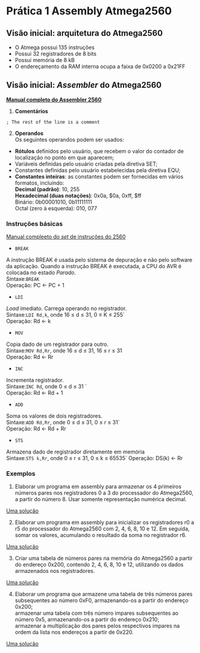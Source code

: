 # Prática 1 Assembly Atmega2560 

## Visão inicial: arquitetura do Atmega2560

- O Atmega possui 135 instruções
- Possui 32 registradores de 8 bits
- Possui memória de 8 kB
- O endereçamento da RAM interna ocupa a faixa de 0x0200 a 0x21FF

## Visão inicial: *Assembler* do Atmega2560

**[Manual completo do Assembler 2560](https://ww1.microchip.com/downloads/en/DeviceDoc/40001917A.pdf)**

1. **Comentários**  

```
; The rest of the line is a comment
```

2. **Operandos**  
Os seguintes operandos podem ser usados:

- **Rótulos** definidos pelo usuário, que recebem o valor do contador de localização no ponto em que aparecem;  
- Variáveis definidas pelo usuário criadas pela diretiva SET;  
- Constantes definidas pelo usuário estabelecidas pela diretiva EQU;  
- **Constantes inteiras**: as constantes podem ser fornecidas em vários formatos, incluindo:  
**Decimal (padrão)**: 10, 255  
**Hexadecimal (duas notações)**: 0x0a, $0a, 0xff, $ff  
Binário: 0b00001010, 0b11111111  
Octal (zero à esquerda): 010, 077  


### Instruções básicas

[Manual compleeto do *set* de instruções do 2560](https://ww1.microchip.com/downloads/en/DeviceDoc/AVR-Instruction-Set-Manual-DS40002198A.pdf)

- `BREAK`

A instrução BREAK é usada pelo sistema de depuração e não pelo software da aplicação. Quando a instrução BREAK é executada, a CPU do AVR é colocada no estado *Parado*.   
Sintaxe:`BREAK`  
Operação: PC <- PC + 1


- `LDI` 

*Load* imediato. Carrega operando no registrador.    
Sintaxe:`LDI Rd,k`, onde 16 ≤ d ≤ 31, 0 ≤ K ≤ 255`    
Operação: Rd <- k

- `MOV` 

Copia dado de um registrador para outro.    
Sintaxe:`MOV Rd,Rr`, onde 16 ≤ d ≤ 31, 16 ≤ r ≤ 31    
Operação: Rd <- Rr


- `INC` 

Incrementa registrador.    
Sintaxe:`INC Rd`, onde 0 ≤ d ≤ 31 `  
Operação: Rd <- Rd + 1

- `ADD` 

Soma os valores de dois registradores.    
Sintaxe:`ADD Rd,Rr`, onde 0 ≤ d ≤ 31, 0 ≤ r ≤ 31`  
Operação: Rd <- Rd + Rr

- `STS`

Armazena dado de registrador diretamente em memória  
Sintaxe:`STS k,Rr`, onde 0 ≤ r ≤ 31, 0 ≤ k ≤ 65535`
Operação: DS(k) ← Rr  


### Exemplos

1. Elaborar um programa em assembly para armazenar os 4 primeiros números pares nos registradores 0 a 3 do processador do Atmega2560, a partir do número 8. Usar somente representação numérica decimal.

[Uma solução](https://github.com/claytonjasilva/prog_exemplos/blob/main/linguagem_assembly_asm/pratica_assembly1_ex1.asm)

2. Elaborar um programa em assembly para inicializar os registradores r0 a r5 do processador do Atmega2560 com 2, 4, 6, 8, 10 e 12. Em seguida, somar os valores, acumulando o resultado da soma no registrador r6.  

[Uma solução](https://github.com/claytonjasilva/prog_exemplos/blob/main/linguagem_assembly_asm/pratica_assembly1_ex2.asm)

3. Criar uma tabela de números pares na memória do Atmega2560 a partir do endereço 0x200, contendo 2, 4, 6, 8, 10 e 12, utilizando os dados armazenados nos registradores.  

[Uma solução](https://github.com/claytonjasilva/prog_exemplos/blob/main/linguagem_assembly_asm/pratica_assembly1_ex3.asm)

4. Elaborar um programa que armazene uma tabela de três números pares subsequentes ao número 0xF0, armazenando-os a partir do endereço 0x200;  
armazenar uma tabela com três número impares subsequentes ao número 0x5, armazenando-os a partir do endereço 0x210;  
armazenar a multiplicação dos pares pelos respectivos impares na ordem da lista nos endereços a partir de 0x220. 

[Uma solução](https://github.com/claytonjasilva/prog_exemplos/blob/main/linguagem_assembly_asm/pratica_assembly1_ex4.asm)


